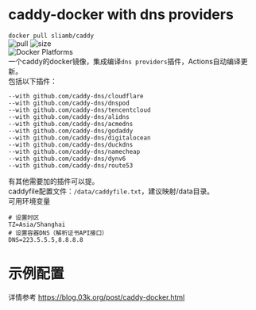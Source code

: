 # caddy-docker with dns providers
`docker pull sliamb/caddy`  
![pull](https://img.shields.io/docker/pulls/sliamb/caddy.svg) ![size](https://img.shields.io/docker/image-size/sliamb/caddy)   
![Docker Platforms](https://img.shields.io/badge/platforms-linux%2F386%20%7C%20linux%2Famd64%20%7C%20linux%2Farm%2Fv6%20%7C%20linux%2Farm%2Fv7%20%7C%20linux%2Farm64%2Fv8%20-blue)  
一个caddy的docker镜像，集成编译`dns providers`插件，Actions自动编译更新。  
包括以下插件：
```
--with github.com/caddy-dns/cloudflare 
--with github.com/caddy-dns/dnspod 
--with github.com/caddy-dns/tencentcloud 
--with github.com/caddy-dns/alidns 
--with github.com/caddy-dns/acmedns 
--with github.com/caddy-dns/godaddy 
--with github.com/caddy-dns/digitalocean 
--with github.com/caddy-dns/duckdns 
--with github.com/caddy-dns/namecheap 
--with github.com/caddy-dns/dynv6 
--with github.com/caddy-dns/route53
```
有其他需要加的插件可以提。  
caddyfile配置文件：`/data/caddyfile.txt`，建议映射/data目录。  
可用环境变量  
```shell
# 设置时区
TZ=Asia/Shanghai
# 设置容器DNS（解析证书API接口）
DNS=223.5.5.5,8.8.8.8
```

# 示例配置
详情参考 https://blog.03k.org/post/caddy-docker.html